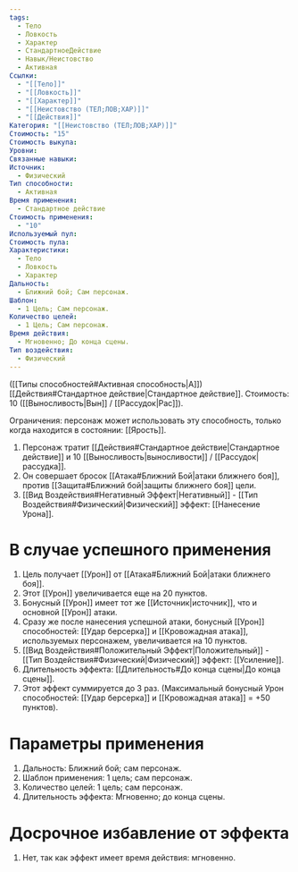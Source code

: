 ```yaml
---
tags:
  - Тело
  - Ловкость
  - Характер
  - СтандартноеДействие
  - Навык/Неистовство
  - Активная
Ссылки:
  - "[[Тело]]"
  - "[[Ловкость]]"
  - "[[Характер]]"
  - "[[Неистовство (ТЕЛ;ЛОВ;ХАР)]]"
  - "[[Действия]]"
Категория: "[[Неистовство (ТЕЛ;ЛОВ;ХАР)]]"
Стоимость: "15"
Стоимость выкупа: 
Уровни: 
Связанные навыки: 
Источник:
  - Физический
Тип способности:
  - Активная
Время применения:
  - Стандартное действие
Стоимость применения:
  - "10"
Используемый пул: 
Стоимость пула: 
Характеристики:
  - Тело
  - Ловкость
  - Характер
Дальность:
  - Ближний бой; Сам персонаж.
Шаблон:
  - 1 Цель; Сам персонаж.
Количество целей:
  - 1 Цель; Сам персонаж.
Время действия:
  - Мгновенно; До конца сцены.
Тип воздействия:
  - Физический
---
```

([[Типы способностей#Активная способность|А]]) [[Действия#Стандартное действие|Стандартное действие]]. Стоимость: 10 ([[Выносливость|Вын]] / [[Рассудок|Рас]]).

Ограничения: персонаж может использовать эту способность, только когда находится в состоянии: [[Ярость]].

1. Персонаж тратит [[Действия#Стандартное действие|Стандартное действие]] и 10 [[Выносливость|выносливости]] / [[Рассудок|рассудка]].
2. Он совершает бросок [[Атака#Ближний Бой|атаки ближнего боя]], против [[Защита#Ближний бой|защиты ближнего боя]] цели. 
3. [[Вид Воздействия#Негативный Эффект|Негативный]] - [[Тип Воздействия#Физический|Физический]] эффект: [[Нанесение Урона]]. 
# В случае успешного применения

1. Цель получает [[Урон]] от [[Атака#Ближний Бой|атаки ближнего боя]].
2. Этот [[Урон]] увеличивается еще на 20 пунктов. 
3. Бонусный [[Урон]] имеет тот же [[Источник|источник]], что и основной [[Урон]] атаки. 
4. Сразу же после нанесения успешной атаки, бонусный [[Урон]] способностей: [[Удар берсерка]] и [[Кровожадная атака]], используемых персонажем, увеличивается на 10 пунктов.
5. [[Вид Воздействия#Положительный Эффект|Положительный]] - [[Тип Воздействия#Физический|Физический]] эффект: [[Усиление]].
6. Длительность эффекта: [[Длительность#До конца сцены|До конца сцены]]. 
7. Этот эффект суммируется до 3 раз. (Максимальный бонусный Урон способностей: [[Удар берсерка]] и [[Кровожадная атака]] = +50 пунктов).
# Параметры применения

1. Дальность: Ближний бой; сам персонаж.
2. Шаблон применения: 1 цель; сам персонаж. 
3. Количество целей: 1 цель; сам персонаж.
4. Длительность эффекта: Мгновенно; до конца сцены. 
# Досрочное избавление от эффекта

1. Нет, так как эффект имеет время действия: мгновенно. 